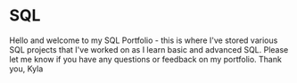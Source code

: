 # SQL
Hello and welcome to my SQL Portfolio - this is where I've stored various SQL projects that I've worked on as I learn basic and advanced SQL. Please let me know if you have any questions or feedback on my portfolio.
Thank you,
Kyla
